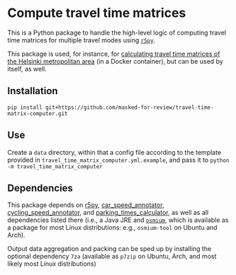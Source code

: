 # Compute travel time matrices

This is a Python package to handle the high-level logic of computing travel time
matrices for multiple travel modes using [`r5py`](https://r5py.readthedocs.io/).

This package is used, for instance, for [calculating travel time matrices of the
Helsinki metropolitan
area](https://github.com/masked-for-review/helsinki-ttm-sdata-2024) (in
a Docker container), but can be used by itself, as well.


## Installation

```
pip install git+https://github.com/masked-for-review/travel-time-matrix-computer.git
```


## Use

Create a `data` directory, within that a config file according to the template
provided in `travel_time_matrix_computer.yml.example`, and pass it to `python
-m travel_time_matrix_computer`


## Dependencies

This package depends on [r5py](https://r5py.readthedocs.io/),
[car_speed_annotator](https://github.com/masked-for-review/car-speed-annotator),
[cycling_speed_annotator](https://github.com/masked-for-review/cycling-speed-annotator),
and
[parking_times_calculator](https://github.com/masked-for-review/parking-times-calculator),
as well as all dependencies listed there (i.e., a Java JRE and
[`osmium`](https://docs.osmcode.org/pyosmium/latest/ref_osmium.html), which is
available as a package for most Linux distributions: e.g., `osmium-tool` on
Ubuntu and Arch). 

Output data aggregation and packing can be sped up by installing the optional
dependency `7za` (available as `p7zip` on Ubuntu, Arch, and most likely most
Linux distributions)
